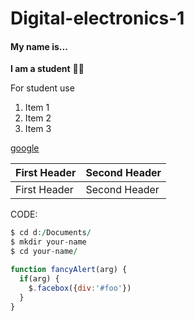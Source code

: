 # Digital-electronics-1

#### My name is...

**I am a student** :man_student:

For student use

1. Item 1
1. Item 2
1. Item 3

[google](https://www.google.com)

First Header | Second Header
------------ | -------------
First Header | Second Header

CODE:
```vhdl
$ cd d:/Documents/
$ mkdir your-name
$ cd your-name/
```

```javascript
function fancyAlert(arg) {
  if(arg) {
    $.facebox({div:'#foo'})
  }
}
```
